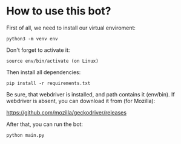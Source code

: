 # How to use this bot?
First of all, we need to install our virtual enviroment:
```shell
python3 -m venv env
```
Don't forget to activate it:
```shell
source env/bin/activate (on Linux)
```
Then install all dependencies:
```shell
pip install -r requirements.txt
```
Be sure, that webdriver is installed, and path contains it (env/bin). If webdriver is absent, you can download it from (for Mozilla):

https://github.com/mozilla/geckodriver/releases

After that, you can run the bot:
```shell
python main.py
```

